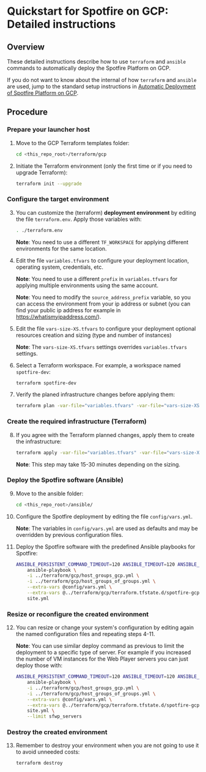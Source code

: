 # Quickstart for Spotfire on GCP: Detailed instructions

## Overview

These detailed instructions describe how to use `terraform` and `ansible` commands to automatically deploy the Spotfire Platform on GCP.

If you do not want to know about the internal of how `terraform` and `ansible` are used, jump to the standard setup instructions in [Automatic Deployment of Spotfire Platform on GCP](../README.md).

## Procedure

### Prepare your launcher host

1. Move to the GCP Terraform templates folder:
    ```bash
    cd <this_repo_root>/terraform/gcp
    ```

2. Initiate the Terraform environment (only the first time or if you need to upgrade Terraform):
    ```bash
    terraform init --upgrade
    ```

### Configure the target environment

3. You can customize the (terraform) **deployment environment** by editing the file `terraform.env`. 
   Apply those variables with:
    ```bash
    . ./terraform.env
    ```

   **Note**: You need to use a different `TF_WORKSPACE` for applying different environments for the same location.

4. Edit the file `variables.tfvars` to configure your deployment location, operating system, credentials, etc.

   **Note**: You need to use a different `prefix` in `variables.tfvars` for applying multiple environments using the same account.

   **Note**: You need to modify the `source_address_prefix` variable, so you can access the environment from your ip address or subnet 
   (you can find your public ip address for example in https://whatismyipaddress.com/).

5. Edit the file `vars-size-XS.tfvars` to configure your deployment optional resources creation and sizing (type and number of instances)

   **Note**: The `vars-size-XS.tfvars` settings overrides `variables.tfvars` settings.

6. Select a Terraform workspace. For example, a workspace named `spotfire-dev`:
    ```bash
    terraform spotfire-dev 
    ```

7. Verify the planed infrastructure changes before applying them:
    ```bash
    terraform plan -var-file="variables.tfvars" -var-file="vars-size-XS.tfvars"
    ```

### Create the required infrastructure (Terraform)

8. If you agree with the Terraform planned changes, apply them to create the infrastructure:
    ```bash
    terraform apply -var-file="variables.tfvars" -var-file="vars-size-XS.tfvars" --auto-approve
    ```

    **Note**: This step may take 15-30 minutes depending on the sizing.

### Deploy the Spotfire software (Ansible)

9. Move to the ansible folder:
    ```bash
    cd <this_repo_root>/ansible/
    ```

10. Configure the Spotfire deployment by editing the file `config/vars.yml`.

    **Note**: The variables in `config/vars.yml` are used as defaults and may be overridden by previous configuration files.

11. Deploy the Spotfire software with the predefined Ansible playbooks for Spotfire:
    ```bash
    ANSIBLE_PERSISTENT_COMMAND_TIMEOUT=120 ANSIBLE_TIMEOUT=120 ANSIBLE_DISPLAY_SKIPPED_HOSTS=false ANSIBLE_HOST_KEY_CHECKING=False \
	    ansible-playbook \
        -i ../terraform/gcp/host_groups_gcp.yml \
        -i ../terraform/gcp/host_groups_of_groups.yml \
        --extra-vars @config/vars.yml \
        --extra-vars @../terraform/gcp/terraform.tfstate.d/spotfire-gcp-dev/ansible_config/infra.yml \
        site.yml
    ```

### Resize or reconfigure the created environment

12. You can resize or change your system's configuration by editing again the named configuration files and repeating steps 4-11.

    **Note**: You can use similar deploy command as previous to limit the deployment to a specific type of server. 
    For example if you increased the number of VM instances for the Web Player servers you can just deploy those with:
    ```bash
    ANSIBLE_PERSISTENT_COMMAND_TIMEOUT=120 ANSIBLE_TIMEOUT=120 ANSIBLE_DISPLAY_SKIPPED_HOSTS=false ANSIBLE_HOST_KEY_CHECKING=False \
		ansible-playbook \
        -i ../terraform/gcp/host_groups_gcp.yml \
        -i ../terraform/gcp/host_groups_of_groups.yml \
        --extra-vars @config/vars.yml \
        --extra-vars @../terraform/gcp/terraform.tfstate.d/spotfire-gcp-dev/ansible_config/infra.yml \
        site.yml \
        --limit sfwp_servers
    ```

### Destroy the created environment

13. Remember to destroy your environment when you are not going to use it to avoid unneeded costs:
    ```bash
    terraform destroy
    ```
